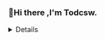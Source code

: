 ### 👋Hi there ,I'm Todcsw.


<details>
  Some other facts about me
  <br>
  
  <p align="center">
  <img align="center" src="https://github-readme-stats.vercel.app/api/top-langs/?username=Todcsw&hide_langs_below=1&theme=default&line_height=27&layout=compact" />
  <img align="center" src="https://github-readme-stats.vercel.app/api?username=Todcsw&show_icons=true&count_private=true&include_all_commits=true&line_height=21" alt="halfrost's Github Stats" />
  </p>
  
</details>
<!--
**Todcsw/Todcsw** is a ✨ _special_ ✨ repository because its `README.md` (this file) appears on your GitHub profile.

Here are some ideas to get you started:

- 🔭 I’m currently working on ...
- 🌱 I’m currently learning ...
- 👯 I’m looking to collaborate on ...
- 🤔 I’m looking for help with ...
- 💬 Ask me about ...
- 📫 How to reach me: ...
- 😄 Pronouns: ...
- ⚡ Fun fact: ...
-->
